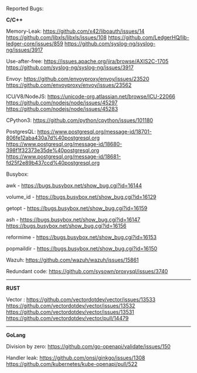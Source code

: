 Reported Bugs:

**C/C++**

Memory-Leak: 
https://github.com/x42/liboauth/issues/14
https://github.com/libxls/libxls/issues/108 
https://github.com/LedgerHQ/lib-ledger-core/issues/859
https://github.com/syslog-ng/syslog-ng/issues/3917

Use-after-free: 
https://issues.apache.org/jira/browse/AXIS2C-1705 
https://github.com/syslog-ng/syslog-ng/issues/3917

Envoy:
https://github.com/envoyproxy/envoy/issues/23520
https://github.com/envoyproxy/envoy/issues/23562

ICU/V8/NodeJS:
https://unicode-org.atlassian.net/browse/ICU-22066
https://github.com/nodejs/node/issues/45297
https://github.com/nodejs/node/issues/45283

CPython3:
https://github.com/python/cpython/issues/101180

PostgresQL:
https://www.postgresql.org/message-id/18701-806fe12aba430a7d%40postgresql.org
https://www.postgresql.org/message-id/18680-398f1f32373e35de%40postgresql.org
https://www.postgresql.org/message-id/18681-fd25f2e89b437ccd%40postgresql.org


Busybox:

awk - https://bugs.busybox.net/show_bug.cgi?id=16144

volume_id - https://bugs.busybox.net/show_bug.cgi?id=16129

getopt - https://bugs.busybox.net/show_bug.cgi?id=16159

ash - https://bugs.busybox.net/show_bug.cgi?id=16147 https://bugs.busybox.net/show_bug.cgi?id=16156

reformime - https://bugs.busybox.net/show_bug.cgi?id=16153

popmaildir - https://bugs.busybox.net/show_bug.cgi?id=16150



Wazuh:
https://github.com/wazuh/wazuh/issues/15861 

Redundant code:
https://github.com/sysown/proxysql/issues/3740
***
**RUST**

Vector :
https://github.com/vectordotdev/vector/issues/13533
https://github.com/vectordotdev/vector/issues/13532
https://github.com/vectordotdev/vector/issues/13531
https://github.com/vectordotdev/vector/pull/14479
***
**GoLang**

Division by zero:
https://github.com/go-openapi/validate/issues/150

Handler leak:
https://github.com/onsi/ginkgo/issues/1308
https://github.com/kubernetes/kube-openapi/pull/522



